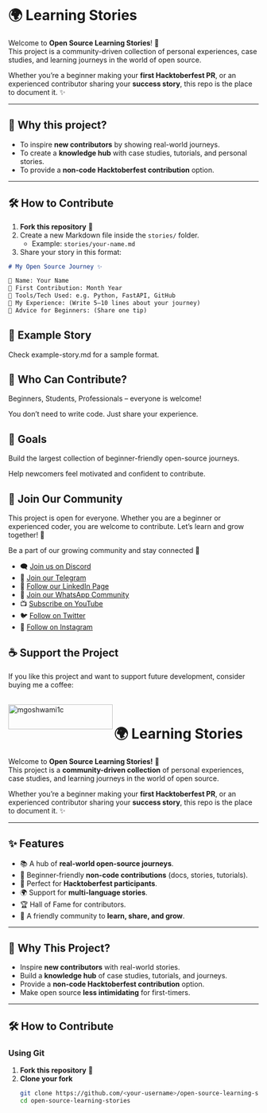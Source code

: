 # 🌍 Learning Stories

Welcome to **Open Source Learning Stories**! 🎉  
This project is a community-driven collection of personal experiences, case studies, and learning journeys in the world of open source.  

Whether you’re a beginner making your **first Hacktoberfest PR**, or an experienced contributor sharing your **success story**, this repo is the place to document it. ✨  

---

## 📌 Why this project?
- To inspire **new contributors** by showing real-world journeys.  
- To create a **knowledge hub** with case studies, tutorials, and personal stories.  
- To provide a **non-code Hacktoberfest contribution** option.  

---

## 🛠 How to Contribute

1. **Fork this repository** 🍴  
2. Create a new Markdown file inside the `stories/` folder.  
   - Example: `stories/your-name.md`  
3. Share your story in this format:  

```markdown
# My Open Source Journey ✨

👤 Name: Your Name  
📅 First Contribution: Month Year  
🔧 Tools/Tech Used: e.g. Python, FastAPI, GitHub  
🌟 My Experience: (Write 5–10 lines about your journey)  
📌 Advice for Beginners: (Share one tip)  
```

## 📂 Example Story

Check example-story.md
 for a sample format.

## 🤝 Who Can Contribute?

Beginners, Students, Professionals – everyone is welcome!

You don’t need to write code. Just share your experience.

## 🎯 Goals

Build the largest collection of beginner-friendly open-source journeys.

Help newcomers feel motivated and confident to contribute.
## 📢 Join Our Community
This project is open for everyone. Whether you are a beginner or experienced coder, you are welcome to contribute. Let’s learn and grow together! 🌱


Be a part of our growing community and stay connected 🚀  

- 🗨️ [Join us on Discord](https://discord.gg/YMJp48qbwR)
- 📢 [Join our Telegram](https://t.me/gwcacademy)
- 💼 [Follow our LinkedIn Page](https://www.linkedin.com/company/gwc-academy/)  
- 💬 [Join our WhatsApp Community](https://whatsapp.com/channel/0029ValnoT1CBtxNi4lt8h1s)
- 📺 [Subscribe on YouTube](https://www.youtube.com/c/growwithcode?sub_confirmation=1)  
- 🐦 [Follow on Twitter](https://x.com/goshwami_manish) 
- 📸 [Follow on Instagram](https://www.instagram.com/grow_with_code)  


## ☕ Support the Project
<p>If you like this project and want to support future development, consider buying me a coffee:</p><br>
<a href="https://www.buymeacoffee.com/mgoshwami1c"> <img align="left" src="https://cdn.buymeacoffee.com/buttons/v2/default-yellow.png" height="50" width="210" alt="mgoshwami1c" ></a>
  

# 🌍 Learning Stories  

Welcome to **Open Source Learning Stories!** 🎉  
This project is a **community-driven collection** of personal experiences, case studies, and learning journeys in the world of open source.  

Whether you’re a beginner making your **first Hacktoberfest PR**, or an experienced contributor sharing your **success story**, this repo is the place to document it. ✨  

---

## ✨ Features  

- 📚 A hub of **real-world open-source journeys**.  
- 📝 Beginner-friendly **non-code contributions** (docs, stories, tutorials).  
- 🌱 Perfect for **Hacktoberfest participants**.  
- 🌍 Support for **multi-language stories**.  
- 🏆 Hall of Fame for contributors.  
- 🚀 A friendly community to **learn, share, and grow**.  

---

## 📌 Why This Project?  

- Inspire **new contributors** with real-world stories.  
- Build a **knowledge hub** of case studies, tutorials, and journeys.  
- Provide a **non-code Hacktoberfest contribution** option.  
- Make open source **less intimidating** for first-timers.  

---

## 🛠 How to Contribute  

### Using Git  

1. **Fork this repository** 🍴  
2. **Clone your fork**  
   ```bash
   git clone https://github.com/<your-username>/open-source-learning-stories.git
   cd open-source-learning-stories

  <br><br/>

